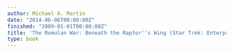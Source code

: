 ```yaml
---
author: Michael A. Martin
date: "2014-06-06T00:00:00Z"
finished: "2009-01-01T00:00:00Z"
title: 'The Romulan War: Beneath the Raptor''s Wing (Star Trek: Enterprise #13)'
type: book
---
```

